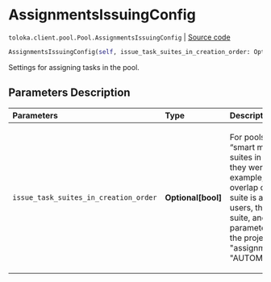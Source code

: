 # AssignmentsIssuingConfig
`toloka.client.pool.Pool.AssignmentsIssuingConfig` | [Source code](https://github.com/Toloka/toloka-kit/blob/v0.1.24/src/client/pool.py#L117)

```python
AssignmentsIssuingConfig(self, issue_task_suites_in_creation_order: Optional[bool] = None)
```

Settings for assigning tasks in the pool.

## Parameters Description

| Parameters | Type | Description |
| :----------| :----| :-----------|
`issue_task_suites_in_creation_order`|**Optional\[bool\]**|<p>For pools that don&#x27;t use “smart mixing”. Assign task suites in the order in which they were uploaded. For example, for a pool with an overlap of 5, the first task suite is assigned to five users, then the second task suite, and so on. This parameter is available when the project has &quot;assignments_issuing_type&quot;: &quot;AUTOMATED&quot;.</p>
